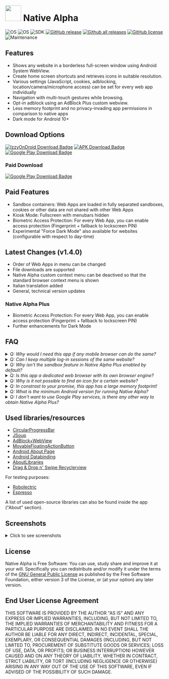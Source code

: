 
# <img src="graphics/logo.png" width="50px" alt=""></img> Native Alpha
![OS](https://img.shields.io/badge/Android-3DDC84?style=for-the-badge&logo=android&logoColor=white&style=plastic)
![OS](https://img.shields.io/badge/MinVersion-8.0-red)
![SDK](https://img.shields.io/badge/SDK-35-yellowgreen)
[![GitHub release](https://img.shields.io/github/v/release/cylonid/NativeAlphaForAndroid?include_prereleases&color=blueviolet)](https://github.com/cylonid/NativeAlphaForAndroid/releases)
[![Github all releases](https://img.shields.io/github/downloads/cylonid/NativeAlphaForAndroid/total?color=blue&label=GitHub%E2%87%A9&style=plastic)](https://somsubhra.github.io/github-release-stats/?username=cylonid&repository=NativeAlphaForAndroid&page=1&per_page=20)
[![GitHub license](https://img.shields.io/github/license/cylonid/NativeAlphaForAndroid?color=orange)](https://github.com/cylonid/NativeAlphaForAndroid/blob/master/LICENSE)
![Maintenance](https://img.shields.io/badge/Maintained%3F-yes-green.svg)


## Features
  * Shows any website in a borderless full-screen window using Android System WebView.
  * Create home screen shortcuts and retrieves icons in suitable resolution.
  * Various settings (JavaScript, cookies, adblocking, location/camera/microphone access) can be set for every web app individually
  * Navigation with multi-touch gestures while browsing.
  * Opt-in adblock using an AdBlock Plus custom webview.
  * Less memory footprint and no privacy-invading app permissions in comparison to native apps
  * Dark mode for Android 10+

## Download Options
[![IzzyOnDroid Download Badge](graphics/IzzyOnDroid.png)](https://apt.izzysoft.de/fdroid/index/apk/com.cylonid.nativealpha)
[![APK Download Badge](graphics/apk_badge.png)](https://github.com/cylonid/NativeAlphaForAndroid/releases/download/v1.4.0/NativeAlpha-standard-universal-release-v1.4.0.apk)
[![Google Play Download Badge](graphics/google_play.png)](https://play.google.com/store/apps/details?id=com.cylonid.nativealpha)
### Paid Download
[![Google Play Download Badge](graphics/google_play.png)](https://play.google.com/store/apps/details?id=com.cylonid.nativealpha.pro)

## Paid Features
  * Sandbox containers: Web Apps are loaded in fully separated sandboxes, cookies or other data are not shared with other Web Apps
  * Kiosk Mode: Fullscreen with menubars hidden
  * Biometric Access Protection: For every Web App, you can enable access protection (Fingerprint + fallback to lockscreen PIN)
  * Experimental "Force Dark Mode" also available for websites (configurable with respect to day-time)
  
## Latest Changes (v1.4.0)

* Order of Web Apps in menu can be changed
* File downloads are supported
* Native Alpha custom context menu can be deactived so that the standard browser context menu is shown
* Italian translation added
* General, technical version updates

### Native Alpha Plus

* Biometric Access Protection: For every Web App, you can enable access protection (Fingerprint + fallback to lockscreen PIN)
* Further enhancements for Dark Mode


## FAQ
<details> 
<summary><i> Q: Why would I need this app if any mobile browser can do the same? </i></summary>
A: Mobile browsers usually only are able to create shortcuts which give a native, borderless fullscreen experience if the website has a Progressive Web App (PWA) manifest. Unfortunately, most websites do not offer this feature yet. Additionally, you cannot set different settings for different websites with an usual browser.
</details>

<details> 
<summary><i> Q: Can I keep multiple log-in sessions of the same website? </i></summary>
A: Yes, this is possible using the sandbox feature of Native Alpha Plus.
</details>

<details> 
<summary><i> Q: Why isn't the sandbox feature in Native Alpha Plus enabled by default? </i></summary>
A: The sandboxing approach is recommended for specific usage rather than general usage because it can limit the performance of the application and increase the disk usage. Therefore, use it for privacy-invasive websites or websites where you want to be logged in twice, but not for any website just because you can.
</details>

<details> 
<summary><i> Q: Is this app a dedicated web browser with its own browser engine? </i></summary>
A: No. As stated, this app relies on the system built-in Android WebView in order to display the website. For privacy reasons, you can opt to use alternative webviews such as [Bromite](https://www.bromite.org/system_web_view) on rooted phones. Always make sure to use to most recent version of any WebView implementation you use!
</details>

<details>
<summary><i> Q: Why is it not possible to find an icon for a certain website? </i></summary>
A: This problem can occur due to multiple reasons. In most cases, the website does not offer a high-resolution icon. If you are a website maintainer and your website icon cannot be found, look at [RealFaviconGenerator](https://realfavicongenerator.net) for further information. If you think it should work, feel free to post the URL and I will look into it.
</details>

<details>
<summary><i> Q: In constrast to your promise, this app has a large memory footprint! </i></summary>
A: This is because Native Alpha makes use of caching in the same way your browser app does, i.e., it saves web content locally on your device. Then it can be loaded faster if you visit the same page again. You can either delete cache regularly yourself or set the "Clear cache after usage" setting in the global settings if memory footprint is a concern for you. However, then websites will take a longer time to load because everything has to be loaded from net.
</details>

<details>
<summary><i> Q: What is the minimum Android version for running Native Alpha? </i></summary>
A: Oreo (8.0). This is because older versions use a discontinued API for creating screenshots which currently is not implemented.
</details>

<details>
<summary><i> Q: I don't want to use Google Play services, is there any other way to obtain Native Alpha Plus? </i></summary>
A: You can build the app yourself, everything is open-source including the paid features.
</details>

## Used libraries/resources
* [CircularProgressBar](https://github.com/lopspower/CircularProgressBar)
* [JSoup](https://jsoup.org/)
* [AdBlock+WebView](https://github.com/adblockplus/libadblockplus-android)
* [MovableFloatingActionButton](https://stackoverflow.com/questions/46370836/android-movable-draggable-floating-action-button-fab)
* [Android About Page](https://github.com/medyo/android-about-page)
* [Android Databinding](https://developer.android.com/topic/libraries/data-binding)
* [AboutLibraries](https://github.com/mikepenz/AboutLibraries)
* [Drag & Drop n' Swipe Recyclerview](https://github.com/ernestoyaquello/DragDropSwipeRecyclerview)

For testing purposes:
* [Robolectric](https://github.com/robolectric/robolectric)
* [Espresso](https://developer.android.com/training/testing/espresso/)

A list of used open-source libraries can also be found inside the app ("About" section).

## Screenshots
<details>
<summary> Click to see screenshots </summary>
<div style="text-align: center; margin: auto;">
<img src="graphics/screenshots/mainScreen.png" alt="Main Screen" width="350"/>
<img src="graphics/screenshots/addWebApp.png" alt="Add Web App" width="350"/>
<img src="graphics/screenshots/webAppSettings.png" alt="Available Web App Settings" width="350"/>
<img src="graphics/screenshots/globalSettings.png" alt="Global Settings" width="350"/>
</div>
</details>


## License
Native Alpha is Free Software: You can use, study share and improve it at your
will. Specifically you can redistribute and/or modify it under the terms of the
[GNU General Public License](https://www.gnu.org/licenses/gpl.html) as
published by the Free Software Foundation, either version 3 of the License, or
(at your option) any later version.

## End User License Agreement
THIS SOFTWARE IS PROVIDED BY THE AUTHOR "AS IS" AND ANY EXPRESS OR IMPLIED WARRANTIES, INCLUDING, BUT NOT LIMITED TO, THE IMPLIED WARRANTIES OF MERCHANTABILITY AND FITNESS FOR A PARTICULAR PURPOSE ARE DISCLAIMED. IN NO EVENT SHALL THE AUTHOR BE LIABLE FOR ANY DIRECT, INDIRECT, INCIDENTAL, SPECIAL, EXEMPLARY, OR CONSEQUENTIAL DAMAGES (INCLUDING, BUT NOT LIMITED TO, PROCUREMENT OF SUBSTITUTE GOODS OR SERVICES; LOSS OF USE, DATA, OR PROFITS; OR BUSINESS INTERRUPTION) HOWEVER CAUSED AND ON ANY THEORY OF LIABILITY, WHETHER IN CONTRACT, STRICT LIABILITY, OR TORT (INCLUDING NEGLIGENCE OR OTHERWISE) ARISING IN ANY WAY OUT OF THE USE OF THIS SOFTWARE, EVEN IF ADVISED OF THE POSSIBILITY OF SUCH DAMAGE.
